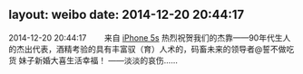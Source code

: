 layout: weibo
date: 2014-12-20 20:44:17
---
<meta name="referrer" content="no-referrer" />

2014-12-20 20:44:17  &nbsp;&nbsp;&nbsp;&nbsp;&nbsp;&nbsp; 来自 <a href="sinaweibo://customweibosource" rel="nofollow">iPhone 5s</a>
热烈祝贺我们的杰靠——90年代生人的杰出代表，酒精考验的具有丰富驭（育）人术的，码畜未来的领导者@誓不做吃货 妹子新婚大喜生活幸福！ ——淡淡的哀伤…… ​​​
